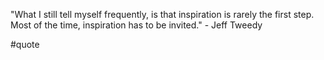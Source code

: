 "What I still tell myself frequently, is that inspiration is rarely the first step. Most of the time, inspiration has to be invited." - Jeff Tweedy

#quote 